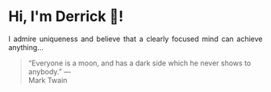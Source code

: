 # Hi, I'm Derrick 👋!
<p align="justify">I admire uniqueness and believe that a clearly focused mind can achieve anything...</p> 
<!-- #quote-start -->
<blockquote>&ldquo;Everyone is a moon, and has a dark side which he never shows to anybody.&rdquo; &mdash; <footer>Mark Twain</footer></blockquote>
<!-- #quote-end -->
